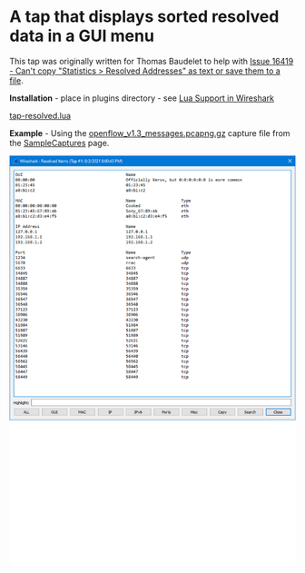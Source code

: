 # A tap that displays sorted resolved data in a GUI menu

This tap was originally written for Thomas Baudelet to help with [Issue 16419 - Can't copy "Statistics > Resolved Addresses" as text or save them to a file](https://gitlab.com/wireshark/wireshark/-/issues/16419).

**Installation** - place in plugins directory - see [Lua Support in Wireshark](https://www.wireshark.org/docs/wsdg_html_chunked/wsluarm.html)  

[tap-resolved.lua](uploads/74753cf139dd16f74db314e4f8a2330d/tap-resolved.lua)

**Example** - Using the [openflow_v1.3_messages.pcapng.gz](https://wiki.wireshark.org/SampleCaptures?action=AttachFile&do=get&target=openflow_v1.3_messages.pcapng.gz) capture file from the [SampleCaptures](SampleCaptures) page.

![tap-resolved](uploads/2cc2eaccdcbd5072be2763e6ecd8327a/tap-resolved.png)

